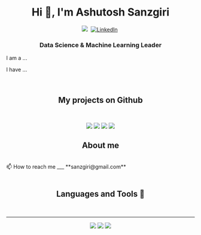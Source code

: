 <h1 align="center">Hi 👋, I'm Ashutosh Sanzgiri</h1>

<p align="center">
<a href="https://sanzgiri.com/"><img src="https://img.shields.io/badge/BLOG-E0DE3D?style=for-the-badge&logoColor=white alt="Blog" /></a>&nbsp;
<a href="https://www.linkedin.com/in/sanzgiri/"><img src="https://img.shields.io/badge/Linkedin-024991?style=for-the-badge&logo=linkedin&logoColor=white" alt="LinkedIn" /></a>&nbsp;
</p>
<h3 align="center">Data Science & Machine Learning Leader</h3>
<p>I am a ...</p>
<p>I have ...</p>
<br />

<h2 align="center">My projects on Github </h2>
<br />


<p align="center">
<img src="https://github-readme-stats.vercel.app/api/pin/?username=sanzgiri&repo=dalle_slackbot&theme=radical"/>
<img src="https://github-readme-stats.vercel.app/api/pin/?username=sanzgiri&repo=cartoonifier_v2&theme=radical"/>
<img src="https://github-readme-stats.vercel.app/api/pin/?username=sanzgiri&repo=robinunhood&theme=radical"/>
<img src="https://github-readme-stats.vercel.app/api/pin/?username=sanzgiri&repo=st_jeopardy&theme=radical"/>
</p>

<h2 align="center">About me</h2>
<br />
 📫 How to reach me ___ **sanzgiri@gmail.com**
 <br /> <br />


<h2 align="center">Languages and Tools 🔨</h2>
<br />
<hr />

<p align="center">

<img src="https://github-readme-streak-stats.herokuapp.com/?user=sanzgiri&show_icons=true&theme=radical"/>

<img src="https://github-readme-stats.vercel.app/api/top-langs/?username=sanzgiri&layout=compact&show_icons=true&theme=radical"/>

<img src="https://github-readme-stats.vercel.app/api?username=sanzgiri&show_icons=true&theme=radical"/>
